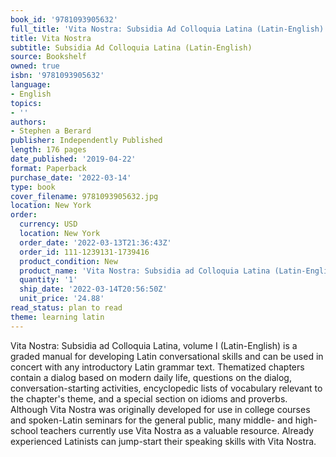 ```yaml
---
book_id: '9781093905632'
full_title: 'Vita Nostra: Subsidia Ad Colloquia Latina (Latin-English)'
title: Vita Nostra
subtitle: Subsidia Ad Colloquia Latina (Latin-English)
source: Bookshelf
owned: true
isbn: '9781093905632'
language:
- English
topics:
- ''
authors:
- Stephen a Berard
publisher: Independently Published
length: 176 pages
date_published: '2019-04-22'
format: Paperback
purchase_date: '2022-03-14'
type: book
cover_filename: 9781093905632.jpg
location: New York
order:
  currency: USD
  location: New York
  order_date: '2022-03-13T21:36:43Z'
  order_id: 111-1239131-1739416
  product_condition: New
  product_name: 'Vita Nostra: Subsidia ad Colloquia Latina (Latin-English)'
  quantity: '1'
  ship_date: '2022-03-14T20:56:50Z'
  unit_price: '24.88'
read_status: plan to read
theme: learning latin
---
```

Vita Nostra: Subsidia ad Colloquia Latina, volume I (Latin-English) is a graded manual for developing Latin conversational skills and can be used in concert with any introductory Latin grammar text. Thematized chapters contain a dialog based on modern daily life, questions on the dialog, conversation-starting activities, encyclopedic lists of vocabulary relevant to the chapter's theme, and a special section on idioms and proverbs. Although Vita Nostra was originally developed for use in college courses and spoken-Latin seminars for the general public, many middle- and high-school teachers currently use Vita Nostra as a valuable resource. Already experienced Latinists can jump-start their speaking skills with Vita Nostra.

